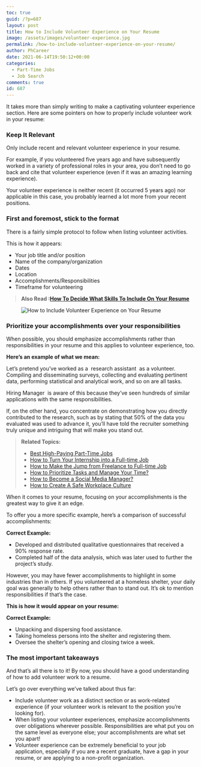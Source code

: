 ```yaml
---
toc: true
guid: /?p=687
layout: post
title: How to Include Volunteer Experience on Your Resume
image: /assets/images/volunteer-experience.jpg
permalink: /how-to-include-volunteer-experience-on-your-resume/
author: PhCareer
date: 2021-06-14T19:50:12+00:00
categories:
  - Part-Time Jobs
  - Job Search
comments: true
id: 687
---
```

It takes more than simply writing to make a captivating volunteer experience section. Here are some pointers on how to properly include volunteer work in your resume:

### **Keep It Relevant**

Only include recent and relevant volunteer experience in your resume.

For example, if you volunteered five years ago and have subsequently worked in a variety of professional roles in your area, you don&#8217;t need to go back and cite that volunteer experience (even if it was an amazing learning experience).

Your volunteer experience is neither recent (it occurred 5 years ago) nor applicable in this case, you probably learned a lot more from your recent positions.

### **First and foremost, stick to the format**

There is a fairly simple protocol to follow when listing volunteer activities.

This is how it appears:

* Your job title and/or position
* Name of the company/organization
* Dates
* Location
* Accomplishments/Responsibilities
* Timeframe for volunteering

<blockquote class="wp-block-quote">
  <p>
    <strong>Also Read :<a href="/how-to-decide-what-skills-to-include-on-your-resume/">How To Decide What Skills To Include On Your Resume</a></strong>
  </p>
</blockquote>

<div class="wp-block-image">
  <figure class="aligncenter size-large"><img loading="lazy" width="952" height="402" src="/wp-content/uploads/2021/06/volunteer-experience-on-resume.png" alt="How to Include Volunteer Experience on Your Resume" class="wp-image-688" srcset="/wp-content/uploads/2021/06/volunteer-experience-on-resume.png 952w, /wp-content/uploads/2021/06/volunteer-experience-on-resume-300x127.png 300w, /wp-content/uploads/2021/06/volunteer-experience-on-resume-768x324.png 768w" sizes="(max-width: 952px) 100vw, 952px" /></figure>
</div>

### **Prioritize your accomplishments over your responsibilities**

When possible, you should emphasize accomplishments rather than responsibilities in your resume and this applies to volunteer experience, too.

**Here&#8217;s an example of what we mean:**

Let&#8217;s pretend you&#8217;ve worked as a&nbsp; research assistant &nbsp;as a volunteer. Compiling and disseminating surveys, collecting and evaluating pertinent data, performing statistical and analytical work, and so on are all tasks.

Hiring Manager &nbsp;is aware of this because they&#8217;ve seen hundreds of similar applications with the same responsibilities.

If, on the other hand, you concentrate on demonstrating how you directly contributed to the research, such as by stating that 50% of the data you evaluated was used to advance it, you&#8217;ll have told the recruiter something truly unique and intriguing that will make you stand out.

> **Related Topics:**
>
> * [Best High-Paying Part-Time Jobs](/best-high-paying-part-time-jobs/)
> * [How to Turn Your Internship into a Full-time Job](/how-to-turn-your-internship-into-a-full-time-job/)
> * [How to Make the Jump from Freelance to Full-time Job](/how-to-make-the-jump-from-freelance-to-full-time-job/) 
> * [How to Prioritize Tasks and Manage Your Time?](/how-to-prioritize-tasks-and-manage-your-time/) 
> * [How to Become a Social Media Manager?](/how-to-become-a-social-media-manager/) 
> * [How to Create A Safe Workplace Culture](/safe-workplace-culture/)

When it comes to your resume, focusing on your accomplishments is the greatest way to give it an edge.

To offer you a more specific example, here&#8217;s a comparison of successful accomplishments:

**Correct Example:**

* Developed and distributed qualitative questionnaires that received a 90% response rate.
* Completed half of the data analysis, which was later used to further the project&#8217;s study.

However, you may have fewer accomplishments to highlight in some industries than in others. If you volunteered at a homeless shelter, your daily goal was generally to help others rather than to stand out. It&#8217;s ok to mention responsibilities if that&#8217;s the case.

**This is how it would appear on your resume:**

**Correct Example:**

* Unpacking and dispersing food assistance.
* Taking homeless persons into the shelter and registering them.
* Oversee the shelter&#8217;s opening and closing twice a week.

### **The most important takeaways**

And that&#8217;s all there is to it! By now, you should have a good understanding of how to add volunteer work to a resume.

Let&#8217;s go over everything we&#8217;ve talked about thus far:

* Include volunteer work as a distinct section or as work-related experience (if your volunteer work is relevant to the position you&#8217;re looking for).
* When listing your volunteer experiences, emphasize accomplishments over obligations wherever possible. Responsibilities are what put you on the same level as everyone else; your accomplishments are what set you apart!
* Volunteer experience can be extremely beneficial to your job application, especially if you are a recent graduate, have a gap in your resume, or are applying to a non-profit organization.